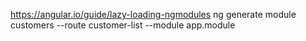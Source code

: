 https://angular.io/guide/lazy-loading-ngmodules
ng generate module customers --route customer-list --module app.module